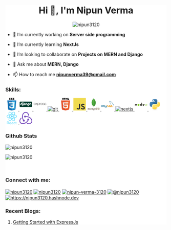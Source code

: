 <head><style>
  .container {
    background-color: white;
  }  
</style>
</head>
<div class="container">
<h1 align="center">Hi 👋, I'm Nipun Verma</h1>
<p align="center"> <img src="https://komarev.com/ghpvc/?username=nipun3120&label=Profile%20views&color=0e75b6&style=flat" alt="nipun3120" /> </p>

- 🔭 I’m currently working on **Server side programming**

- 🌱 I’m currently learning **NextJs**

- 👯 I’m looking to collaborate on **Projects on MERN and Django**

- 💬 Ask me about **MERN, Django**

- 📫 How to reach me **nipunverma39@gmail.com**

<h3 align="left"> Skills: </h3>
<p align="left"> 
  <a href="https://www.w3schools.com/css/" target="_blank" rel="noreferrer"> <img src="https://raw.githubusercontent.com/devicons/devicon/master/icons/css3/css3-original-wordmark.svg" alt="css3" width="40" height="40"/> </a> <a href="https://www.djangoproject.com/" target="_blank" rel="noreferrer"> <img src="https://raw.githubusercontent.com/devicons/devicon/master/icons/django/django-original.svg" alt="django" width="40" height="40"/> </a> <a href="https://expressjs.com" target="_blank" rel="noreferrer"  style="background-color:white"> <img src="https://raw.githubusercontent.com/devicons/devicon/master/icons/express/express-original-wordmark.svg" alt="express" width="40" height="40"/> </a> <a href="https://git-scm.com/" target="_blank" rel="noreferrer"> <img src="https://www.vectorlogo.zone/logos/git-scm/git-scm-icon.svg" alt="git" width="40" height="40"/> </a> <a href="https://www.w3.org/html/" target="_blank" rel="noreferrer"> <img src="https://raw.githubusercontent.com/devicons/devicon/master/icons/html5/html5-original-wordmark.svg" alt="html5" width="40" height="40"/> </a><a href="https://developer.mozilla.org/en-US/docs/Web/JavaScript" target="_blank" rel="noreferrer"> <img src="https://raw.githubusercontent.com/devicons/devicon/master/icons/javascript/javascript-original.svg" alt="javascript" width="40" height="40"/> </a> <a href="https://www.mongodb.com/" target="_blank" rel="noreferrer"> <img src="https://raw.githubusercontent.com/devicons/devicon/master/icons/mongodb/mongodb-original-wordmark.svg" alt="mongodb" width="40" height="40"/> </a<a href="https://www.mysql.com/" target="_blank" rel="noreferrer"> <img src="https://raw.githubusercontent.com/devicons/devicon/master/icons/mysql/mysql-original-wordmark.svg" alt="mysql" width="40" height="40"/> </a><a href="https://nextjs.org/" target="_blank" rel="noreferrer"> <img src="https://cdn.worldvectorlogo.com/logos/nextjs-2.svg" alt="nextjs" width="40" height="40"/> </a><a href="https://nodejs.org" target="_blank" rel="noreferrer"> <img src="https://raw.githubusercontent.com/devicons/devicon/master/icons/nodejs/nodejs-original-wordmark.svg" alt="nodejs" width="40" height="40"/> </<a href="https://www.python.org" target="_blank" rel="noreferrer"> <img src="https://raw.githubusercontent.com/devicons/devicon/master/icons/python/python-original.svg" alt="python" width="40" height="40"/> </a<a href="https://reactjs.org/" target="_blank" rel="noreferrer"> <img src="https://raw.githubusercontent.com/devicons/devicon/master/icons/react/react-original-wordmark.svg" alt="react" width="40" height="40"/> </a><a href="https://redux.js.org" target="_blank" rel="noreferrer"> <img src="https://raw.githubusercontent.com/devicons/devicon/master/icons/redux/redux-original.svg" alt="redux" width="40" height="40"/> </a> 
</p>

<h3> Github Stats </h3>
<p><img align="" src="https://github-readme-stats.vercel.app/api/top-langs?username=nipun3120&show_icons=true&locale=en&layout=compact" alt="nipun3120" /></p>
<p><img align="" src="https://github-readme-stats.vercel.app/api?username=nipun3120&show_icons=true&locale=en" alt="nipun3120" /></p>
<br/>
<h3 align="left">Connect with me:</h3>
<p align="left">
<a href="https://codepen.io/nipun3120" target="blank"><img align="center" src="https://raw.githubusercontent.com/rahuldkjain/github-profile-readme-generator/master/src/images/icons/Social/codepen.svg" alt="nipun3120" height="30" width="40" /></a>
<a href="https://twitter.com/nipun3120" target="blank"><img align="center" src="https://raw.githubusercontent.com/rahuldkjain/github-profile-readme-generator/master/src/images/icons/Social/twitter.svg" alt="nipun3120" height="30" width="40" /></a>
<a href="https://linkedin.com/in/nipun-verma-3120" target="blank"><img align="center" src="https://raw.githubusercontent.com/rahuldkjain/github-profile-readme-generator/master/src/images/icons/Social/linked-in-alt.svg" alt="nipun-verma-3120" height="30" width="40" /></a>
<a href="https://hashnode.com/@nipun3120" target="blank"><img align="center" src="https://raw.githubusercontent.com/rahuldkjain/github-profile-readme-generator/master/src/images/icons/Social/hashnode.svg" alt="@nipun3120" height="30" width="40" /></a>
<a href="/https://nipun3120.hashnode.dev" target="blank"><img align="center" src="https://raw.githubusercontent.com/rahuldkjain/github-profile-readme-generator/master/src/images/icons/Social/rss.svg" alt="https://nipun3120.hashnode.dev" height="30" width="40" /></a>
</p>

<h3 align="left">Recent Blogs: </h3>
<ol>
  <li><a target="_blank" href="https://nipun3120.hashnode.dev/getting-started-with-expressjs">Getting Started with ExpressJs </a></li>
</ol>
</div>
